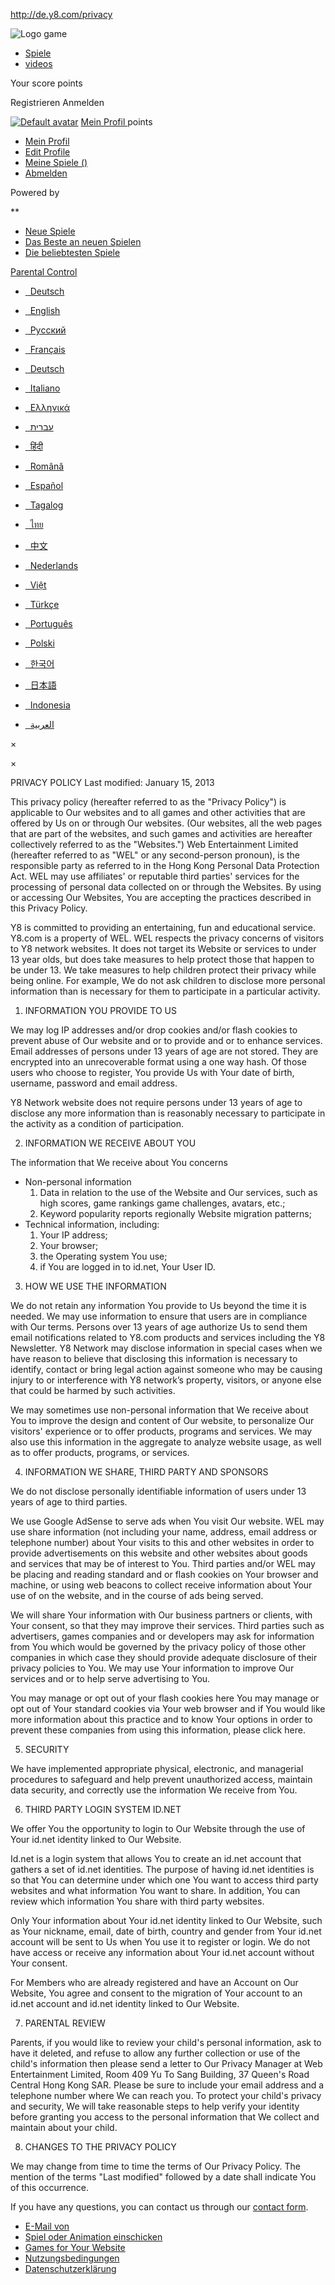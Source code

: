http://de.y8.com/privacy

![Logo game](http://img-ak.y8.com/assets/logo_game-60395a344e40293384b0e57eb57054dbaf89128d939845464176ac552d006d73.png)

-   <a href="/" class="selected">Spiele</a>
-   [videos](/anim)

<span class="title">Your score</span>
<span class="js-user-idnet-points"></span> <span>points</span>

Registrieren
Anmelden

<a href="#" class="link-chooser"><img src="http://img-ak.y8.com/assets/y8/default_avatar-b95766a9a753f0006659f8cc583a705d09e260787fccdc47bfdabca911b80666.png" alt="Default avatar" class="avatar" /></a>
<a href="#" class="link-chooser"><span class="username username_box"> Mein Profil </span></a> <span class="points-string"> <span class="js-user-idnet-points"></span> <span>points</span> </span>

-   <a href="#" id="account-menu-link-profile" class="account-menu-link">Mein Profil</a>
-   <a href="#" id="account-menu-link-edit-profile" class="account-menu-link">Edit Profile</a>
-   <a href="#" id="account-menu-link-games" class="account-menu-link">Meine Spiele (<span class="js-favorites-count"></span>)</a>
-   <a href="/logout" class="account-menu-link">Abmelden</a>

Powered by

<span class="input-group-btn"> </span>
**

-   [Neue Spiele](/new/games)
-   [Das Beste an neuen Spielen](/best)
-   [Die beliebtesten Spiele](/popular/games)

<a href="#" class="parental-control-link">Parental Control</a> <a href="/parental_filters/new" class="parental-control-link-hidden"></a>

-   <a href="http://de.y8.com" class="de locale-chooser"><span class="flag de"> </span> Deutsch</a>

-   <a href="http://www.y8.com" class="en locale-link"><span class="flag en"> </span> English</a>
-   <a href="http://ru.y8.com" class="ru locale-link"><span class="flag ru"> </span> Руcский</a>
-   <a href="http://fr.y8.com" class="fr locale-link"><span class="flag fr"> </span> Français</a>
-   <a href="http://de.y8.com" class="de locale-link"><span class="flag de"> </span> Deutsch</a>
-   <a href="http://it.y8.com" class="it locale-link"><span class="flag it"> </span> Italiano</a>
-   <a href="http://el.y8.com" class="el locale-link"><span class="flag el"> </span> Ελληνικά</a>
-   <a href="http://he.y8.com" class="he locale-link"><span class="flag he"> </span> עברית</a>
-   <a href="http://hi.y8.com" class="hi locale-link"><span class="flag hi"> </span> हिंदी</a>
-   <a href="http://ro.y8.com" class="ro locale-link"><span class="flag ro"> </span> Română</a>
-   <a href="http://es.y8.com" class="es locale-link"><span class="flag es"> </span> Español</a>
-   <a href="http://tl.y8.com" class="tl locale-link"><span class="flag tl"> </span> Tagalog</a>
-   <a href="http://th.y8.com" class="th locale-link"><span class="flag th"> </span> ไทย</a>
-   <a href="http://zh.y8.com" class="zh locale-link"><span class="flag zh"> </span> 中文</a>
-   <a href="http://nl.y8.com" class="nl locale-link"><span class="flag nl"> </span> Nederlands</a>
-   <a href="http://vi.y8.com" class="vi locale-link"><span class="flag vi"> </span> Việt</a>
-   <a href="http://tr.y8.com" class="tr locale-link"><span class="flag tr"> </span> Türkçe</a>
-   <a href="http://pt.y8.com" class="pt locale-link"><span class="flag pt"> </span> Português</a>
-   <a href="http://pl.y8.com" class="pl locale-link"><span class="flag pl"> </span> Polski</a>
-   <a href="http://ko.y8.com" class="ko locale-link"><span class="flag ko"> </span> 한국어</a>
-   <a href="http://ja.y8.com" class="ja locale-link"><span class="flag ja"> </span> 日本語</a>
-   <a href="http://id.y8.com" class="id locale-link"><span class="flag id"> </span> Indonesia</a>
-   <a href="http://ar.y8.com" class="ar locale-link"><span class="flag ar"> </span> العربية</a>

×

×

PRIVACY POLICY Last modified: January 15, 2013

This privacy policy (hereafter referred to as the "Privacy Policy") is applicable to Our websites and to all games and other activities that are offered by Us on or through Our websites. (Our websites, all the web pages that are part of the websites, and such games and activities are hereafter collectively referred to as the "Websites.") Web Entertainment Limited (hereafter referred to as "WEL" or any second-person pronoun), is the responsible party as referred to in the Hong Kong Personal Data Protection Act. WEL may use affiliates' or reputable third parties' services for the processing of personal data collected on or through the Websites. By using or accessing Our Websites, You are accepting the practices described in this Privacy Policy.

Y8 is committed to providing an entertaining, fun and educational service. Y8.com is a property of WEL. WEL respects the privacy concerns of visitors to Y8 network websites. It does not target its Website or services to under 13 year olds, but does take measures to help protect those that happen to be under 13. We take measures to help children protect their privacy while being online. For example, We do not ask children to disclose more personal information than is necessary for them to participate in a particular activity.

1. INFORMATION YOU PROVIDE TO US

We may log IP addresses and/or drop cookies and/or flash cookies to prevent abuse of Our website and or to provide and or to enhance services. Email addresses of persons under 13 years of age are not stored. They are encrypted into an unrecoverable format using a one way hash. Of those users who choose to register, You provide Us with Your date of birth, username, password and email address.

Y8 Network website does not require persons under 13 years of age to disclose any more information than is reasonably necessary to participate in the activity as a condition of participation.

2. INFORMATION WE RECEIVE ABOUT YOU

The information that We receive about You concerns

-   Non-personal information
    1.  Data in relation to the use of the Website and Our services, such as high scores, game rankings game challenges, avatars, etc.;
    2.  Keyword popularity reports regionally Website migration patterns;
-   Technical information, including:
    1.  Your IP address;
    2.  Your browser;
    3.  the Operating system You use;
    4.  if You are logged in to id.net, Your User ID.

3. HOW WE USE THE INFORMATION

We do not retain any information You provide to Us beyond the time it is needed. We may use information to ensure that users are in compliance with Our terms. Persons over 13 years of age authorize Us to send them email notifications related to Y8.com products and services including the Y8 Newsletter. Y8 Network may disclose information in special cases when we have reason to believe that disclosing this information is necessary to identify, contact or bring legal action against someone who may be causing injury to or interference with Y8 network’s property, visitors, or anyone else that could be harmed by such activities.

We may sometimes use non-personal information that We receive about You to improve the design and content of Our website, to personalize Our visitors' experience or to offer products, programs and services. We may also use this information in the aggregate to analyze website usage, as well as to offer products, programs, or services.

4. INFORMATION WE SHARE, THIRD PARTY AND SPONSORS

We do not disclose personally identifiable information of users under 13 years of age to third parties.

We use Google AdSense to serve ads when You visit Our website. WEL may use share information (not including your name, address, email address or telephone number) about Your visits to this and other websites in order to provide advertisements on this website and other websites about goods and services that may be of interest to You. Third parties and/or WEL may be placing and reading standard and or flash cookies on Your browser and machine, or using web beacons to collect receive information about Your use of on the website, and in the course of ads being served.

We will share Your information with Our business partners or clients, with Your consent, so that they may improve their services. Third parties such as advertisers, games companies and or developers may ask for information from You which would be governed by the privacy policy of those other companies in which case they should provide adequate disclosure of their privacy policies to You. We may use Your information to improve Our services and or to help serve advertising to You.

You may manage or opt out of your flash cookies here You may manage or opt out of Your standard cookies via Your web browser and if You would like more information about this practice and to know Your options in order to prevent these companies from using this information, please click here.

5. SECURITY

We have implemented appropriate physical, electronic, and managerial procedures to safeguard and help prevent unauthorized access, maintain data security, and correctly use the information We receive from You.

6. THIRD PARTY LOGIN SYSTEM ID.NET

We offer You the opportunity to login to Our Website through the use of Your id.net identity linked to Our Website.

Id.net is a login system that allows You to create an id.net account that gathers a set of id.net identities. The purpose of having id.net identities is so that You can determine under which one You want to access third party websites and what information You want to share. In addition, You can review which information You share with third party websites.

Only Your information about Your id.net identity linked to Our Website, such as Your nickname, email, date of birth, country and gender from Your id.net account will be sent to Us when You use it to register or login. We do not have access or receive any information about Your id.net account without Your consent.

For Members who are already registered and have an Account on Our Website, You agree and consent to the migration of Your account to an id.net account and id.net identity linked to Our Website.

7. PARENTAL REVIEW

Parents, if you would like to review your child's personal information, ask to have it deleted, and refuse to allow any further collection or use of the child's information then please send a letter to Our Privacy Manager at Web Entertainment Limited, Room 409 Yu To Sang Building, 37 Queen's Road Central Hong Kong SAR. Please be sure to include your email address and a telephone number where We can reach you. To protect your child's privacy and security, We will take reasonable steps to help verify your identity before granting you access to the personal information that We collect and maintain about your child.

8. CHANGES TO THE PRIVACY POLICY

We may change from time to time the terms of Our Privacy Policy. The mention of the terms "Last modified" followed by a date shall indicate You of this occurrence.

If you have any questions, you can contact us through our [contact form](/contact/new).

-   [E-Mail von](/contact/new)
-   [Spiel oder Animation einschicken](/upload)
-   [Games for Your Website](/games_for_your_website)
-   [Nutzungsbedingungen](/terms)
-   [Datenschutzerklärung](/privacy)

<a href="" class="addthis_counter addthis_pill_style" title="Y8.com - Spiele kostenlose Onlinespiele"></a>


